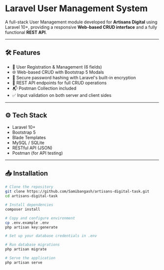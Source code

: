 # Laravel User Management System

A full-stack User Management module developed for **Artisans Digital** using Laravel 10+, providing a responsive **Web-based CRUD interface** and a fully functional **REST API**.

---

## 🛠️ Features

- 🧑 User Registration & Management (6 fields)
- 🌐 Web-based CRUD with Bootstrap 5 Modals
- 🔐 Secure password hashing with Laravel's built-in encryption
- 🔁 REST API endpoints for full CRUD operations
- 📬 Postman Collection included
- ✅ Input validation on both server and client sides

---

## ⚙️ Tech Stack

- Laravel 10+
- Bootstrap 5
- Blade Templates
- MySQL / SQLite
- RESTful API (JSON)
- Postman (for API testing)

---

## 📥 Installation

```bash
# Clone the repository
git clone https://github.com/Samibangash/artisans-digital-task.git
cd artisans-digital-task

# Install dependencies
composer install

# Copy and configure environment
cp .env.example .env
php artisan key:generate

# Set up your database credentials in .env

# Run database migrations
php artisan migrate

# Serve the application
php artisan serve
